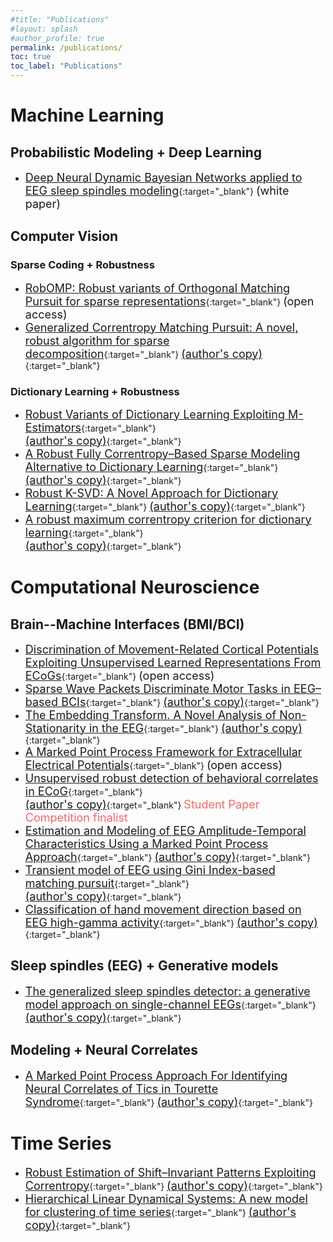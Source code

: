 ```yaml
---
#title: "Publications"
#layout: splash
#author_profile: true
permalink: /publications/
toc: true
toc_label: "Publications"
---
```


# Machine Learning

## Probabilistic Modeling + Deep Learning
- [<font size="4">Deep Neural Dynamic Bayesian Networks applied to EEG sleep spindles modeling</font>](https://arxiv.org/pdf/2010.08641.pdf){:target="_blank"} <font size="4">(white paper)</font>

## Computer Vision

### Sparse Coding + Robustness
- [<font size="4">RobOMP: Robust variants of Orthogonal Matching Pursuit for sparse representations</font>](https://peerj.com/articles/cs-192/){:target="_blank"} <font size="4">(open access)</font>
- [<font size="4">Generalized Correntropy Matching Pursuit: A novel, robust algorithm for sparse decomposition</font>](https://ieeexplore.ieee.org/document/7727406){:target="_blank"}
[<font size="4">(author's copy)</font>](/assets/publications/IJCNN_2016_Loza_Principe.pdf){:target="_blank"}

### Dictionary Learning + Robustness
- [<font size="4">Robust Variants of Dictionary Learning Exploiting M-Estimators</font>](https://ieeexplore.ieee.org/document/8988048){:target="_blank"} <br />
[<font size="4">(author's copy)</font>](/assets/publications/Loza_Chilecon2019.pdf){:target="_blank"}
- [<font size="4">A Robust Fully Correntropy–Based Sparse Modeling Alternative to Dictionary Learning</font>](https://link.springer.com/chapter/10.1007/978-3-030-33509-0_79){:target="_blank"}
[<font size="4">(author's copy)</font>](/assets/publications/Loza_SiPML2019.pdf){:target="_blank"}
- [<font size="4">Robust K-SVD: A Novel Approach for Dictionary Learning</font>](https://link.springer.com/chapter/10.1007%2F978-3-030-01132-1_21){:target="_blank"}
[<font size="4">(author's copy)</font>](/assets/publications/Loza_IWAIPR2018.pdf){:target="_blank"}
- [<font size="4">A robust maximum correntropy criterion for dictionary learning</font>](https://ieeexplore.ieee.org/document/7738898){:target="_blank"} <br />
[<font size="4">(author's copy)</font>](/assets/publications/MLSP_2016_Loza_Principe.pdf){:target="_blank"}


# Computational Neuroscience

## Brain--Machine Interfaces (BMI/BCI)
- [<font size="4">Discrimination of Movement-Related Cortical Potentials Exploiting Unsupervised Learned Representations From ECoGs</font>](https://www.frontiersin.org/articles/10.3389/fnins.2019.01248/full){:target="_blank"} <font size="4">(open access)</font>
- [<font size="4">Sparse Wave Packets Discriminate Motor Tasks in EEG–based BCIs</font>](https://ieeexplore.ieee.org/document/8716991){:target="_blank"}
[<font size="4">(author's copy)</font>](/assets/publications/Loza_Principe_NER2019.pdf){:target="_blank"}
- [<font size="4">The Embedding Transform. A Novel Analysis of Non-Stationarity in the EEG</font>](https://ieeexplore.ieee.org/document/8512974){:target="_blank"}
[<font size="4">(author's copy)</font>](/assets/publications/Loza_Principe_EMBC2018.pdf){:target="_blank"}
- [<font size="4">A Marked Point Process Framework for Extracellular Electrical Potentials</font>](https://www.frontiersin.org/articles/10.3389/fnsys.2017.00095/full){:target="_blank"} <font size="4">(open access)</font>
- [<font size="4">Unsupervised robust detection of behavioral correlates in ECoG</font>](https://ieeexplore.ieee.org/document/8008401){:target="_blank"} <br />
[<font size="4">(author's copy)</font>](/assets/publications/EMBS_NER_2017_Loza_Principe.pdf){:target="_blank"} <font size="4" color="#ff6666">Student Paper Competition finalist</font> 
- [<font size="4">Estimation and Modeling of EEG Amplitude-Temporal Characteristics Using a Marked Point Process Approach</font>](https://ieeexplore.ieee.org/document/7591536){:target="_blank"}
[<font size="4">(author's copy)</font>](/assets/publications/EMBC_2016_Loza_Principe.pdf){:target="_blank"}
- [<font size="4">Transient model of EEG using Gini Index-based matching pursuit</font>](https://ieeexplore.ieee.org/document/7471770){:target="_blank"} <br />
[<font size="4">(author's copy)</font>](/assets/publications/ICASSP_2016_Loza_Principe.pdf){:target="_blank"}
- [<font size="4">Classification of hand movement direction based on EEG high-gamma activity</font>](https://ieeexplore.ieee.org/document/6945119){:target="_blank"}
[<font size="4">(author's copy)</font>](/assets/publications/EMBC_2014_Loza.pdf){:target="_blank"}


## Sleep spindles (EEG) + Generative models
- [<font size="4">The generalized sleep spindles detector: a generative model approach on single-channel EEGs</font>](https://link.springer.com/chapter/10.1007/978-3-030-20521-8_11){:target="_blank"}
[<font size="4">(author's copy)</font>](/assets/publications/Loza_Principe_IWANN19.pdf){:target="_blank"}

## Modeling + Neural Correlates
- [<font size="4">A Marked Point Process Approach For Identifying Neural Correlates of Tics in Tourette Syndrome</font>](https://ieeexplore.ieee.org/document/8037825){:target="_blank"}
[<font size="4">(author's copy)</font>](/assets/publications/EMBC_2017_Loza_Principe_Gunduz.pdf){:target="_blank"}


# Time Series
- [<font size="4">Robust Estimation of Shift–Invariant Patterns Exploiting Correntropy</font>](https://ieeexplore.ieee.org/document/8580309){:target="_blank"}
[<font size="4">(author's copy)</font>](/assets/publications/Loza_Principe_ETCM18.pdf){:target="_blank"}
- [<font size="4">Hierarchical Linear Dynamical Systems: A new model for clustering of time series</font>](https://ieeexplore.ieee.org/document/6889858){:target="_blank"}
[<font size="4">(author's copy)</font>](/assets/publications/IJCNN_2014_Cinar_Loza_Principe.pdf){:target="_blank"}

